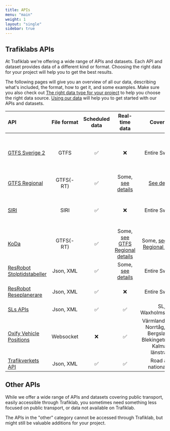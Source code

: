 ```yaml
---
title: APIs
menu: "main"
weight: 1
layout: "single"
sidebar: true
---
```


## Trafiklabs APIs

At Trafiklab we're offering a wide range of APIs and datasets. Each API and dataset provides data of a different kind or
format. Choosing the right data for your project will help you to get the best results.

The following pages will give you an overview of all our data, describing what's included, the format, how to get it,
and some examples. Make sure you also check
out [The right data type for your project](../docs/using-trafiklab-data/the-right-data-type-for-your-project/) to help you
choose the right data source. [Using our data](../docs/using-trafiklab-data/) will help you to get started with our APIs
and datasets.

| API                                                                          | File format | Scheduled data | Real-time data | Coverage | What is it |
|:-----------------------------------------------------------------------------| :---: | :---: | :---: | :---: | :--- |
| [GTFS Sverige 2](/api/trafiklab-apis/gtfs-sverige-2/)                        | GTFS | ✅ | ❌ | Entire Sweden | Dataset with all public transport, static and historical |
| [GTFS Regional](/api/trafiklab-apis/gtfs-regional/)                          | GTFS(-RT) | ✅ | Some, [see details](/api/trafiklab-apis/gtfs-regional/#which-operators-are-covered-by-this-dataset) | [See details](/api/trafiklab-apis/gtfs-regional/#which-operators-are-covered-by-this-dataset) | Public Transport Datasets |
| [SIRI](/api/trafiklab-apis/siri/)                                            | SIRI | ✅ | ❌ | Entire Sweden | Service Interface for Real Time Information |
| [KoDa](/api/trafiklab-apis/koda/)                                            | GTFS(-RT) | ✅ | Some, [see GTFS Regional details](/api/trafiklab-apis/gtfs-regional/#which-operators-are-covered-by-this-dataset) | Some, [see GTFS Regional details](/api/trafiklab-apis/gtfs-regional/#which-operators-are-covered-by-this-dataset) | High quality historical data |
| [ResRobot Stolptidstabeller](/api/trafiklab-apis/resrobot-v21/timetables.md) | Json, XML | ✅ | Some, [see details](/api/trafiklab-apis/resrobot-v21/timetables.md) | Entire Sweden | Departure & Arrival board API |
| [ResRobot Reseplanerare](/api/trafiklab-apis/resrobot-v21/route-planner.md)  | Json, XML | ✅ | ❌ | Entire Sweden | Travel planner API |
| [SLs APIs ](/api/trafiklab-apis/sl/)                                         | Json, XML | ✅ | ✅ | SL, Waxholmsbolaget | API collection |
| [Oxify Vehicle Positions](/api/trafiklab-apis/oxyfi.md)                      | Websocket | ❌ | ✅ | Värmlandstrafik, Norrtåg, Tåg i Bergslagen, Blekingetrafiken, Kalmars länstrafik | Realtime train position API |
| [Trafikverkets API](/api/trafiklab-apis/trafikverket.md)                     | Json, XML | ✅ | ✅ | Road and national rail | Road and rail API |

## Other APIs

While we offer a wide range of APIs and datasets covering public transport, easily accessible through Trafiklab, you
sometimes need something less focused on public transport, or data not available on Trafiklab.

The APIs in the "other" category cannot be accessed through Trafiklab, but might still be valuable additions for your 
project.
